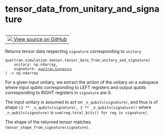 # tensor_data_from_unitary_and_signature


<table class="tfo-notebook-buttons tfo-api nocontent" align="left">
<td>
  <a target="_blank" href="https://github.com/quantumlib/Qualtran/blob/main/qualtran/simulation/tensor/_tensor_data_manipulation.py#L94-L136">
    <img src="https://www.tensorflow.org/images/GitHub-Mark-32px.png" />
    View source on GitHub
  </a>
</td>
</table>



Returns tensor data respecting `signature` corresponding to `unitary`


<pre class="devsite-click-to-copy prettyprint lang-py tfo-signature-link">
<code>qualtran.simulation.tensor.tensor_data_from_unitary_and_signature(
    unitary: np.ndarray,
    signature: <a href="../../../qualtran/Signature.html"><code>qualtran.Signature</code></a>
) -> np.ndarray
</code></pre>



<!-- Placeholder for "Used in" -->


For a given input unitary, we extract the action of the unitary on a subspace where
input qubits corresponding to LEFT registers and output qubits corresponding to RIGHT
registers in `signature` are 0.

The input unitary is assumed to act on `_n_qubits(signature)`, and thus is of shape
`(2 ** _n_qubits(signature), 2 ** _n_qubits(signature))` where `_n_qubits(signature)`
is `sum(reg.total_bits() for reg in signature)`.

The shape of the returned tensor matches `tensor_shape_from_signature(signature)`.